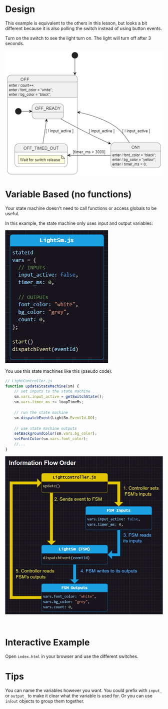 # Design
This example is equivalent to the others in this lesson, but looks a bit different because it is also polling the switch instead of using button events.

Turn on the switch to see the light turn on. The light will turn off after 3 seconds.

![](docs/fsm.png)


# Variable Based (no functions)
Your state machine doesn't need to call functions or access globals to be useful.

In this example, the state machine only uses input and output variables:

![](docs/vars.png)


You use this state machines like this (pseudo code):
```js
// LightController.js
function updateStateMachine(sm) {
    // set inputs to the state machine
    sm.vars.input_active = getSwitchState();
    sm.vars.timer_ms += loopTimeMs;

    // run the state machine
    sm.dispatchEvent(LightSm.EventId.DO);

    // use state machine outputs
    setBackgroundColor(sm.vars.bg_color);
    setFontColor(sm.vars.font_color);
    //...
}
```

![](docs/info-flow.png)


<br>


# Interactive Example
Open `index.html` in your browser and use the different switches.


# Tips
You can name the variables however you want. You could prefix with `input_` or `output_` to make it clear what the variable is used for. Or you can use `in`/`out` objects to group them together.

